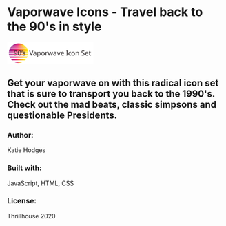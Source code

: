 # Vaporwave Icons - Travel back to the 90's in style
<img src="images/Sun.svg" alt="90'sunset" width="200px">

## Get your vaporwave on with this radical icon set that is sure to transport you back to the 1990's. Check out the mad beats, classic simpsons and questionable Presidents.

### Author:
Katie Hodges

### Built with:
JavaScript, HTML, CSS

### License:
Thrillhouse 2020
